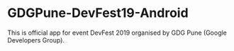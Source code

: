# GDGPune-DevFest19-Android
This is official app for event DevFest 2019 organised by GDG Pune (Google Developers Group).
